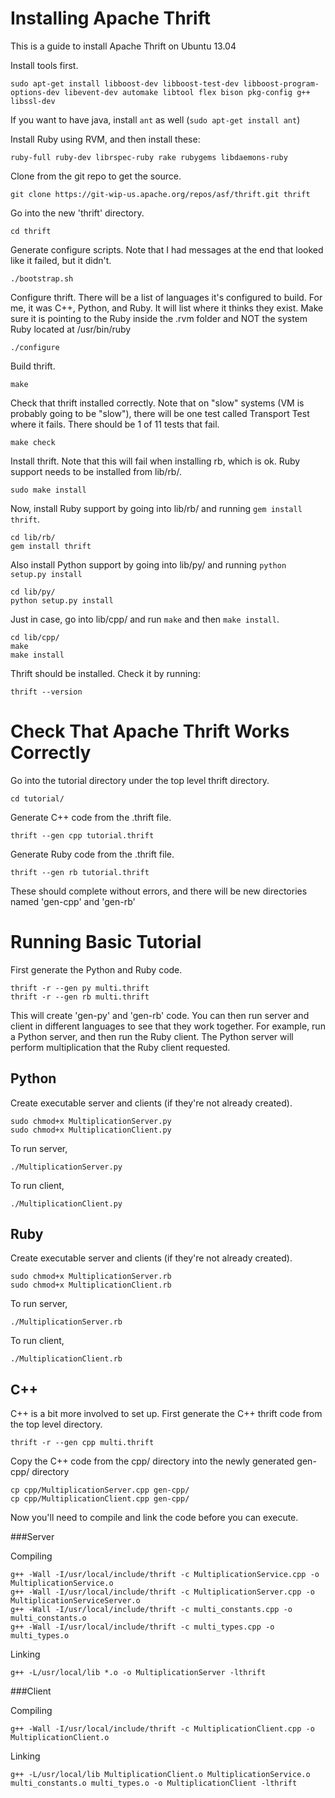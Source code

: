 Installing Apache Thrift
========================

This is a guide to install Apache Thrift on Ubuntu 13.04

Install tools first.

	sudo apt-get install libboost-dev libboost-test-dev libboost-program-options-dev libevent-dev automake libtool flex bison pkg-config g++ libssl-dev 

If you want to have java, install `ant` as well (`sudo apt-get install ant`)

Install Ruby using RVM, and then install these:

	ruby-full ruby-dev librspec-ruby rake rubygems libdaemons-ruby  

Clone from the git repo to get the source.

	git clone https://git-wip-us.apache.org/repos/asf/thrift.git thrift

Go into the new 'thrift' directory.

	cd thrift

Generate configure scripts. Note that I had messages at the end that looked like it failed, but it didn't.

	./bootstrap.sh

Configure thrift. There will be a list of languages it's configured to build. For me, it was C++, Python, and Ruby. It will list where it thinks they exist. Make sure it is pointing to the Ruby inside the .rvm folder and NOT the system Ruby located at /usr/bin/ruby

	./configure

Build thrift.

	make

Check that thrift installed correctly. Note that on "slow" systems (VM is probably going to be "slow"), there will be one test called Transport Test where it fails. There should be 1 of 11 tests that fail. 

	make check

Install thrift. Note that this will fail when installing rb, which is ok. Ruby support needs to be installed from lib/rb/.

	sudo make install

Now, install Ruby support by going into lib/rb/ and running `gem install thrift`.

	cd lib/rb/
	gem install thrift

Also install Python support by going into lib/py/ and running `python setup.py install`

    cd lib/py/
    python setup.py install

Just in case, go into lib/cpp/ and run `make` and then `make install`.

    cd lib/cpp/
    make
    make install

Thrift should be installed. Check it by running:

	thrift --version

Check That Apache Thrift Works Correctly
========================================

Go into the tutorial directory under the top level thrift directory.

	cd tutorial/

Generate C++ code from the .thrift file.

	thrift --gen cpp tutorial.thrift

Generate Ruby code from the .thrift file.

	thrift --gen rb tutorial.thrift

These should complete without errors, and there will be new directories named 'gen-cpp' and 'gen-rb'


Running Basic Tutorial
======================

First generate the Python and Ruby code.

    thrift -r --gen py multi.thrift
    thrift -r --gen rb multi.thrift

This will create 'gen-py' and 'gen-rb' code. You can then run server and client in different languages to see that they work together. For example, run a Python server, and then run the Ruby client. The Python server will perform multiplication that the Ruby client requested.

Python
------

Create executable server and clients (if they're not already created).

    sudo chmod+x MultiplicationServer.py
    sudo chmod+x MultiplicationClient.py

To run server,

    ./MultiplicationServer.py

To run client,

    ./MultiplicationClient.py


Ruby
----

Create executable server and clients (if they're not already created).

    sudo chmod+x MultiplicationServer.rb
    sudo chmod+x MultiplicationClient.rb

To run server,

    ./MultiplicationServer.rb

To run client,

    ./MultiplicationClient.rb

C++
---

C++ is a bit more involved to set up. First generate the C++ thrift code from the top level directory.

    thrift -r --gen cpp multi.thrift

Copy the C++ code from the cpp/ directory into the newly generated gen-cpp/ directory

    cp cpp/MultiplicationServer.cpp gen-cpp/
    cp cpp/MultiplicationClient.cpp gen-cpp/

Now you'll need to compile and link the code before you can execute.

###Server

Compiling
    
    g++ -Wall -I/usr/local/include/thrift -c MultiplicationService.cpp -o MultiplicationService.o
    g++ -Wall -I/usr/local/include/thrift -c MultiplicationServer.cpp -o MultiplicationServiceServer.o
    g++ -Wall -I/usr/local/include/thrift -c multi_constants.cpp -o multi_constants.o
    g++ -Wall -I/usr/local/include/thrift -c multi_types.cpp -o multi_types.o

Linking
    
    g++ -L/usr/local/lib *.o -o MultiplicationServer -lthrift

###Client

Compiling

    g++ -Wall -I/usr/local/include/thrift -c MultiplicationClient.cpp -o MultiplicationClient.o

Linking

    g++ -L/usr/local/lib MultiplicationClient.o MultiplicationService.o multi_constants.o multi_types.o -o MultiplicationClient -lthrift

